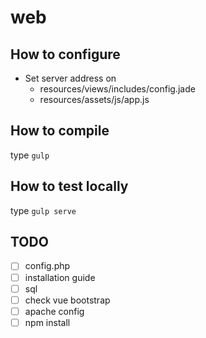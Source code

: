 # web

## How to configure
* Set server address on
    * resources/views/includes/config.jade
    * resources/assets/js/app.js

## How to compile
type `gulp`

## How to test locally
type `gulp serve`

## TODO
- [ ] config.php
- [ ] installation guide
- [ ] sql
- [ ] check vue bootstrap
- [ ] apache config
- [ ] npm install